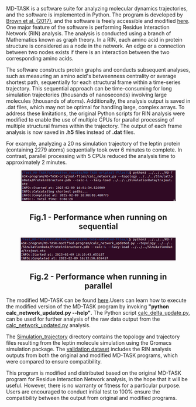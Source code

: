 MD-TASK is a software suite for analyzing molecular dynamics trajectories, and the software is implemented in Python. The program is developed by [Brown et al. (2017)](https://pmc.ncbi.nlm.nih.gov/articles/PMC5860072/), and the software is freely accessible and modified [here](https://github.com/RUBi-ZA/MD-TASK). One major feature of the software is performing Residue Interaction Network (RIN) analysis. The analysis is conducted using a branch of Mathematics known as graph theory. In a RIN, each amino acid in protein structure is considered as a node in the network. An edge or a connection between two nodes exists if there is an interaction between the two corresponding amino acids.
	
The software constructs protein graphs and conducts subsequent analyses, such as measuring an amino acid's betweenness centrality or average shortest path, sequentially for each structural frame within a time-series trajectory. This sequential approach can be time-consuming for long simulation trajectories (thousands of nanoseconds) involving large molecules (thousands of atoms). Additionally, the analysis output is saved in .dat files, which may not be optimal for handling large, complex arrays. To address these limitations, the original Python scripts for RIN analysis were modified to enable the use of multiple CPUs for parallel processing of multiple structural frames within the trajectory. The output of each frame analysis is now saved in **.h5** files instead of **.dat** files.

For example, analyzing a 20 ns simulation trajectory of the leptin protein (containing 2279 atoms) sequentially took over 6 minutes to complete. In contrast, parallel processing with 5 CPUs reduced the analysis time to approximately 2 minutes.

<figure>
<p align="center" width="100%">
  <img src="MD-TASK-Running-sequential.png">
  <figcaption><h2 align="center">Fig.1 - Performance when running on sequential</h2></figcaption>
  </p>
</figure>


<figure>
<p align="center" width="100%">
  <img src="MD-TAKS-Running-Parallel.png">
  <figcaption><h2 align="center">Fig.2 - Performance when running in parallel</h2></figcaption>
  </p>
</figure>

The modified MD-TASK can be found [here](https://github.com/quocbaongo/PythonScripts_MD_Analysis/tree/main/MD-TASK-modification/MD-TASK-program/MD-TASK-modified-program).Users can learn how to execute the modified version of the MD-TASK program by invoking **"python calc_network_updated.py --help"**. The Python script [calc_delta_update.py](https://github.com/quocbaongo/PythonScripts_MD_Analysis/blob/main/MD-TASK-modification/MD-TASK-program/MD-TASK-modified-program/calc_delta_update.py), can be used for further analysis of the raw data output from the [calc_network_updated.py](https://github.com/quocbaongo/PythonScripts_MD_Analysis/blob/main/MD-TASK-modification/MD-TASK-program/MD-TASK-modified-program/calc_network_updated.py) analysis.

The [Simulation_trajectory](https://github.com/quocbaongo/PythonScripts_MD_Analysis/tree/main/MD-TASK-modification/Simulation_trajectory) directory contains the topology and trajectory files resulting from the leptin molecule simulation using the Gromacs simulation package. The [validation dataset](https://zenodo.org/records/14843756) includes the RIN analysis outputs from both the original and modified MD-TASK programs, which were compared to ensure compatibility.

This program is modified and distributed based on the original MD-TASK program for Residue Interaction Network analysis, in the hope that it will be useful. However, there is no warranty or fitness for a particular purpose. Users are encouraged to conduct initial test to 100% ensure the compatibility between the output from original and modified programs.
